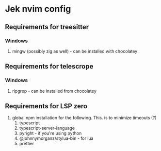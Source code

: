 # Jek nvim config

## Requirements for treesitter

### Windows

1. mingw (possibly zig as well) - can be installed with chocolatey


## Requirements for telescrope

### Windows

1. ripgrep - can be installed from chocolatey

## Requirements for LSP zero

1. global npm installation for the following. This. is to minimize timeouts (?)
    1. typescript
    2. typescript-server-language
    3. pyright - if you're using python
    4. @johnnymorganz/stylua-bin - for lua
    5. prettier
